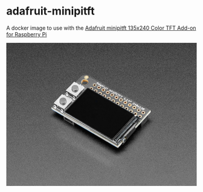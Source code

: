 # adafruit-minipitft
A docker image to use with the [Adafruit minipitft 135x240 Color TFT Add-on for Raspberry Pi](https://www.adafruit.com/product/4393)

![](https://raw.githubusercontent.com/promethee/adafruit-minipitft/main/4393-00.jpg)

